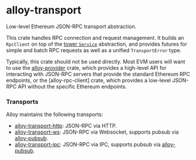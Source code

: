 # alloy-transport

<!-- TODO: More links and real doctests -->

Low-level Ethereum JSON-RPC transport abstraction.

This crate handles RPC connection and request management. It builds an
`RpcClient` on top of the [tower `Service`] abstraction, and provides
futures for simple and batch RPC requests as well as a unified `TransportError`
type.

Typically, this crate should not be used directly. Most EVM users will want to
use the [alloy-provider] crate, which provides a high-level API for interacting
with JSON-RPC servers that provide the standard Ethereum RPC endpoints, or the
[alloy-rpc-client] crate, which provides a low-level JSON-RPC API without the
specific Ethereum endpoints.

[alloy-provider]: https://docs.rs/alloy_provider/
[tower `Service`]: https://docs.rs/tower/latest/tower/trait.Service.html

### Transports

Alloy maintains the following transports:

- [alloy-transport-http]: JSON-RPC via HTTP.
- [alloy-transport-ws]: JSON-RPC via Websocket, supports pubsub via [alloy-pubsub].
- [alloy-transport-ipc]: JSON-RPC via IPC, supports pubsub via [alloy-pubsub].

[alloy-transport-http]: https://docs.rs/alloy_transport_http/
[alloy-transport-ws]: https://docs.rs/alloy_transport_ws/
[alloy-transport-ipc]: https://docs.rs/alloy_transport_ipc/
[alloy-pubsub]: https://docs.rs/alloy_pubsub/
